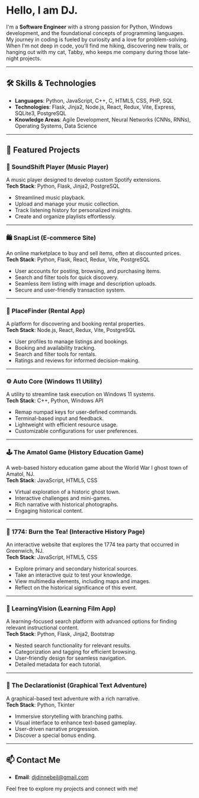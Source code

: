 # Hello, I am DJ.

I'm a **Software Engineer** with a strong passion for Python, Windows development, and the foundational concepts of programming languages. My journey in coding is fueled by curiosity and a love for problem-solving. When I'm not deep in code, you'll find me hiking, discovering new trails, or hanging out with my cat, Tabby, who keeps me company during those late-night projects.

---

## 🛠️ Skills & Technologies
- **Languages**: Python, JavaScript, C++, C, HTML5, CSS, PHP, SQL
- **Technologies**: Flask, Jinja2, Node.js, React, Redux, Vite, Express, SQLite3, PostgreSQL
- **Knowledge Areas**: Agile Development, Neural Networks (CNNs, RNNs), Operating Systems, Data Science

---

## 🌟 Featured Projects
### 🎵 **SoundShift Player** (Music Player)
A music player designed to develop custom Spotify extensions.  
**Tech Stack**: Python, Flask, Jinja2, PostgreSQL  
- Streamlined music playback.
- Upload and manage your music collection.
- Track listening history for personalized insights.
- Create and organize playlists effortlessly.

---

### 🛍️ **SnapList** (E-commerce Site)
An online marketplace to buy and sell items, often at discounted prices.  
**Tech Stack**: Python, Flask, React, Redux, Vite, PostgreSQL  
- User accounts for posting, browsing, and purchasing items.
- Search and filter tools for quick discovery.
- Seamless item listing with image and description uploads.
- Secure and user-friendly transaction system.

---

### 🏡 **PlaceFinder** (Rental App)
A platform for discovering and booking rental properties.  
**Tech Stack**: Node.js, React, Redux, Vite, PostgreSQL  
- User profiles to manage listings and bookings.
- Booking and availability tracking.
- Search and filter tools for rentals.
- Ratings and reviews for informed decision-making.

---

### ⚙️ **Auto Core** (Windows 11 Utility)
A utility to streamline task execution on Windows 11 systems.  
**Tech Stack**: C++, Python, Windows API  
- Remap numpad keys for user-defined commands.
- Terminal-based input and feedback.
- Lightweight with efficient resource usage.
- Customizable configurations for user preferences.

---

### 🕹️ **The Amatol Game** (History Education Game)
A web-based history education game about the World War I ghost town of Amatol, NJ.  
**Tech Stack**: JavaScript, HTML5, CSS  
- Virtual exploration of a historic ghost town.
- Interactive challenges and mini-games.
- Rich narrative with historical photographs.
- Engaging historical content.

---

### 📜 **1774: Burn the Tea!** (Interactive History Page)
An interactive website that explores the 1774 tea party that occurred in Greenwich, NJ.  
**Tech Stack**: JavaScript, HTML5, CSS  
- Explore primary and secondary historical sources.
- Take an interactive quiz to test your knowledge.
- View multimedia elements, including maps and images.
- Reflect on the historical significance of this event.

---

### 🎥 **LearningVision** (Learning Film App)
A learning-focused search platform with advanced options for finding relevant instructional content.  
**Tech Stack**: Python, Flask, Jinja2, Bootstrap  
- Nested search functionality for relevant results.
- Categorization and tagging for efficient browsing.
- User-friendly design for seamless navigation.
- Detailed metadata for each tutorial.

---

### 📖 **The Declarationist** (Graphical Text Adventure)
A graphical-based text adventure with a rich narrative.  
**Tech Stack**: Python, Tkinter  
- Immersive storytelling with branching paths.
- Visual interface to enhance text-based gameplay.
- User-driven narrative progression.
- Discover a special bonus ending.

---

## 📫 Contact Me
- **Email**: [djdinnebeil@gmail.com](mailto:djdinnebeil@gmail.com)  

Feel free to explore my projects and connect with me!
